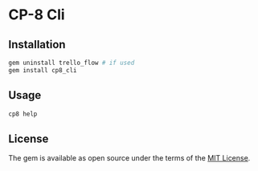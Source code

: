 # CP-8 Cli

## Installation

```bash
gem uninstall trello_flow # if used
gem install cp8_cli
```

## Usage

```bash
cp8 help
```


## License

The gem is available as open source under the terms of the [MIT License](http://opensource.org/licenses/MIT).
